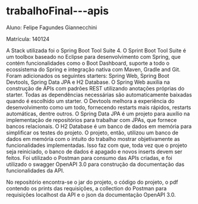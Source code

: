 # trabalhoFinal---apis

Aluno: Felipe Fagundes Giannecchini

Matrícula: 140124

  A Stack utilizada foi o Spring Boot Tool Suite 4. O Sprint Boot Tool Suite é um toolbox baseado no Eclipse para desenvolvimento com Spring, que contém funcionalidades como o Boot Dashboard, suporte a todo o ecossistema do Spring e integração nativa com Maven, Gradle and Git. Foram adicionados os seguintes starters: Spring Web, Spring Boot Devtools, Spring Data JPA e H2 Database.
  O Spring Web auxilia na construção de APIs com padrões REST utilizando anotações próprias do starter. Todas as dependências necessárias são automaticamente baixadas quando é escolhido um starter.
  O Devtools melhora a experiência do desenvolvimento como um todo, fornecendo restarts mais rápidos, restarts automáticas, dentre outros.
  O Spring Data JPA é um projeto para auxílio na implementação de repositórios para trabalhar com JPAs, que fornece bancos relacionais. 
  O H2 Database é um banco de dados em memória para simplificar os testes do projeto.
  O projeto, então, utilizou um banco de dados em memória com o intuito do trabalho mostrar objetivamente as funcionalidades implementadas. Isso faz com que, toda vez que o projeto seja reiniciado, o banco de dados é apagado e novos inserts devem ser feitos.
  Foi utilizado o Postman para consumo das APIs criadas, e foi utilizado o swagger OpenAPI 3.0 para construção da documentação das funcionalidades da API.
  
  No repositório encontra-se o jar do projeto, o código do projeto, o pdf contendo os prints das requisições, a collection do Postman para requisições localhost da API e o json da documentação OpenAPI 3.0.
